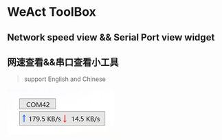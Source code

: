 # WeAct ToolBox

## Network speed view && Serial Port view widget

## 网速查看&&串口查看小工具

> support English and Chinese

![](/Soft/WeActToolbox/soft-weacttoolbox.png "WeActToolbox: Tx:1 MB,Rx:1 MB")

